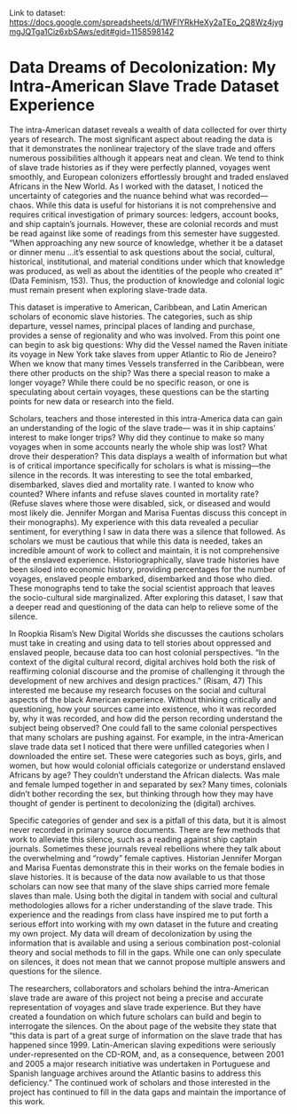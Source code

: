 Link to dataset: https://docs.google.com/spreadsheets/d/1WFlYRkHeXy2aTEo_2Q8Wz4jygmgJQTga1Ciz6xbSAws/edit#gid=1158598142

# Data Dreams of Decolonization: My Intra-American Slave Trade Dataset Experience

The intra-American dataset reveals a wealth of data collected for over thirty years of research. The most significant aspect about reading the data is that it demonstrates the nonlinear trajectory of the slave trade and offers numerous possibilities although it appears neat and clean. We tend to think of slave trade histories as if they were perfectly planned, voyages went smoothly, and European colonizers effortlessly brought and traded enslaved Africans in the New World. As I worked with the dataset, I noticed the uncertainty of categories and the nuance behind what was recorded––chaos. While this data is useful for historians it is not comprehensive and requires critical investigation of primary sources: ledgers, account books, and ship captain’s journals. However, these are colonial records and must be read against like some of readings from this semester have suggested. “When approaching any new source of knowledge, whether it be a dataset or dinner menu …it’s essential to ask questions about the social, cultural, historical, institutional, and material conditions under which that knowledge was produced, as well as about the identities of the people who created it” (Data Feminism, 153). Thus, the production of knowledge and colonial logic must remain present when exploring slave-trade data.

This dataset is imperative to American, Caribbean, and Latin American scholars of economic slave histories. The categories, such as ship departure, vessel names, principal places of landing and purchase, provides a sense of regionality and who was involved. From this point one can begin to ask big questions: Why did the Vessel named the Raven initiate its voyage in New York take slaves from upper Atlantic to Rio de Jeneiro? When we know that many times Vessels transferred in the Caribbean, were there other products on the ship? Was there a special reason to make a longer voyage? While there could be no specific reason, or one is speculating about certain voyages, these questions can be the starting points for new data or research into the field. 
  
Scholars, teachers and those interested in this intra-America data can gain an understanding of the logic of the slave trade–– was it in ship captains’ interest to make longer trips? Why did they continue to make so many voyages when in some accounts nearly the whole ship was lost? What drove their desperation? This data displays a wealth of information but what is of critical importance specifically for scholars is what is missing––the silence in the records. It was interesting to see the total embarked, disembarked, slaves died and mortality rate. I wanted to know who counted? Where infants and refuse slaves counted in mortality rate? (Refuse slaves where those were disabled, sick, or diseased and would most likely die. Jennifer Morgan and Marisa Fuentas discuss this concept in their monographs). My experience with this data revealed a peculiar sentiment, for everything I saw in data there was a silence that followed. As scholars we must be cautious that while this data is needed, takes an incredible amount of work to collect and maintain, it is not comprehensive of the enslaved experience. Historiographically, slave trade histories have been siloed into economic history, providing percentages for the number of voyages, enslaved people embarked, disembarked and those who died. These monographs tend to take the social scientist approach that leaves the socio-cultural side marginalized. After exploring this dataset, I saw that a deeper read and questioning of the data can help to relieve some of the silence. 
  
In Roopkia Risam’s New Digital Worlds she discusses the cautions scholars must take in creating and using data to tell stories about oppressed and enslaved people, because data too can host colonial perspectives. “In the context of the digital cultural record, digital archives hold both the risk of reaffirming colonial discourse and the promise of challenging it through the development of new archives and design practices.” (Risam, 47) This interested me because my research focuses on the social and cultural aspects of the black American experience. Without thinking critically and questioning, how your sources came into existence, who it was recorded by, why it was recorded, and how did the person recording understand the subject being observed? One could fall to the same colonial perspectives that many scholars are pushing against. For example, in the intra-American slave trade data set I noticed that there were unfilled categories when I downloaded the entire set. These were categories such as boys, girls, and women, but how would colonial officials categorize or understand enslaved Africans by age? They couldn’t understand the African dialects. Was male and female lumped together in and separated by sex? Many times, colonials didn’t bother recording the sex, but thinking through how they may have thought of gender is pertinent to decolonizing the (digital) archives. 
  
Specific categories of gender and sex is a pitfall of this data, but it is almost never recorded in primary source documents. There are few methods that work to alleviate this silence, such as a reading against ship captain journals. Sometimes these journals reveal rebellions where they talk about the overwhelming and “rowdy” female captives. Historian Jennifer Morgan and Marisa Fuentas demonstrate this in their works on the female bodies in slave histories. It is because of the data now available to us that those scholars can now see that many of the slave ships carried more female slaves than male. Using both the digital in tandem with social and cultural methodologies allows for a richer understanding of the slave trade. This experience and the readings from class have inspired me to put forth a serious effort into working with my own dataset in the future and creating my own project. My data will dream of decolonization by using the information that is available and using a serious combination post-colonial theory and social methods to fill in the gaps. While one can only speculate on silences, it does not mean that we cannot propose multiple answers and questions for the silence.
  
The researchers, collaborators and scholars behind the intra-American slave trade are aware of this project not being a precise and accurate representation of voyages and slave trade experience. But they have created a foundation on which future scholars can build and begin to interrogate the silences. On the about page of the website they state that “this data is part of a great surge of information on the slave trade that has happened since 1999. Latin-American slaving expeditions were seriously under-represented on the CD-ROM, and, as a consequence, between 2001 and 2005 a major research initiative was undertaken in Portuguese and Spanish language archives around the Atlantic basins to address this deficiency.” The continued work of scholars and those interested in the project has continued to fill in the data gaps and maintain the importance of this work.


































